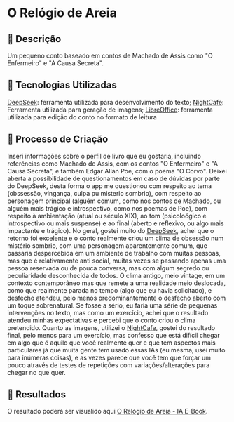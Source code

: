 
# O Relógio de Areia

## 📒 Descrição
Um pequeno conto baseado em contos de Machado de Assis como "O Enfermeiro" e "A Causa Secreta".

## 🤖 Tecnologias Utilizadas
[DeepSeek](https://www.deepseek.com/): ferramenta utilizada para desenvolvimento do texto;
[NightCafe](https://creator.nightcafe.studio/studio): Ferramenta utilizada para geração de imagens;
[LibreOffice](https://pt-br.libreoffice.org/baixe-ja/libreoffice-novo/): ferramenta utilizada para edição do conto no formato de leitura 


## 🧐 Processo de Criação
Inseri informações sobre o perfil de livro que eu gostaria, incluindo referências como Machado de Assis, com os contos "O Enfermeiro" e "A Causa Secreta", e também Edgar Allan Poe, com o poema "O Corvo". Deixei aberta a possibilidade de questionamentos em caso de dúvidas por parte do DeepSeek, desta forma o app me questionou com respeito ao tema (obssessão, vingança, culpa pu misterio sombrio), com respeito ao personagem principal (alguém comum, como nos contos de Machado, ou alguém mais trágico e introspectivo, como nos poemas de Poe), com respeito à ambientação (atual ou século XIX), ao tom (psicoloógico e introspectivo ou mais suspense) e ao final (aberto e reflexivo, ou algo mais impactante e trágico).
No geral, gostei muito do [DeepSeek](https://www.deepseek.com/), achei que o retorno foi excelente e o conto realmente criou um clima de obsessão num mistério sombrio, com uma personagem aparentemente comum, que passaria despercebida em um ambiente de trabalho com muitas pessoas, mas que é relativamente anti social, muitas vezes se passando  apenas uma pessoa reservada ou de pouca conversa, mas com algum segredo ou peculiaridade desconhecida de todos. O clima antigo, meio vintage, em um contexto contemporâneo mas que remete a uma realidade meio deslocada, como que realmente parada no tempo (algo que eu havia solicitado), e desfecho atendeu, pelo menos predominantemente o desfecho aberto com um toque sobrenatural. Se fosse a sério, eu faria uma série de pequenas intervenções no texto, mas como um exercício, achei que o resultado atendeu minhas expectativas e percebi que o conto criou o clima pretendido.
Quanto as imagens, utilizei o [NightCafe](https://creator.nightcafe.studio/studio), gostei do resultado final, pelo menos para um exercício, mas confesso que está difícil chegar em algo que é aquilo que você realmente quer e que tem aspectos mais particulares já que muita gente tem usado essas IAs (eu mesma, usei muito para inúmeras coisas), e as vezes parece que você tem que forçar um pouco através de testes de repetições com variações/alterações para chegar no que quer.


## 🚀 Resultados
O resultado poderá ser visualido aqui [O Relógio de Areia - IA E-Book]().


